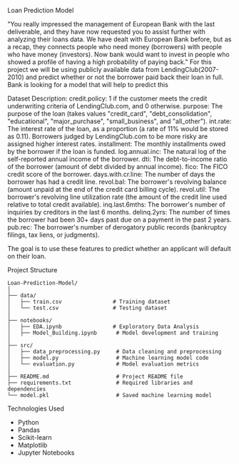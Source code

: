Loan Prediction Model


"You really impressed the management of European Bank with the last deliverable, and they have now requested you to assist further with analyzing their loans data. We have dealt with European Bank before, but as a recap, they connects people who need money (borrowers) with people who have money (investors). Now bank would want to invest in people who showed a profile of having a high probability of paying back."
For this project we will be using publicly available data from LendingClub(2007-2010) and predict whether or not the borrower paid back their loan in full. Bank is looking for a model that will help to predict this

Dataset Description:
credit.policy: 1 if the customer meets the credit underwriting criteria of LendingClub.com, and 0 otherwise.
purpose: The purpose of the loan (takes values "credit_card", "debt_consolidation", "educational", "major_purchase", "small_business", and "all_other").
int.rate: The interest rate of the loan, as a proportion (a rate of 11% would be stored as 0.11). Borrowers judged by LendingClub.com to be more risky are assigned higher interest rates.
installment: The monthly installments owed by the borrower if the loan is funded.
log.annual.inc: The natural log of the self-reported annual income of the borrower.
dti: The debt-to-income ratio of the borrower (amount of debt divided by annual income).
fico: The FICO credit score of the borrower.
days.with.cr.line: The number of days the borrower has had a credit line.
revol.bal: The borrower's revolving balance (amount unpaid at the end of the credit card billing cycle).
revol.util: The borrower's revolving line utilization rate (the amount of the credit line used relative to total credit available).
inq.last.6mths: The borrower's number of inquiries by creditors in the last 6 months.
delinq.2yrs: The number of times the borrower had been 30+ days past due on a payment in the past 2 years.
pub.rec: The borrower's number of derogatory public records (bankruptcy filings, tax liens, or judgments).



The goal is to use these features to predict whether an applicant will default on their loan.

Project Structure
```
Loan-Prediction-Model/
│
├── data/
│   ├── train.csv                # Training dataset
│   └── test.csv                 # Testing dataset
│
├── notebooks/
│   ├── EDA.ipynb                # Exploratory Data Analysis
│   ├── Model_Building.ipynb      # Model development and training
│
├── src/
│   ├── data_preprocessing.py     # Data cleaning and preprocessing
│   ├── model.py                  # Machine learning model code
│   └── evaluation.py             # Model evaluation metrics
│
├── README.md                     # Project README file
├── requirements.txt              # Required libraries and dependencies
└── model.pkl                     # Saved machine learning model
```



Technologies Used
- Python
- Pandas
- Scikit-learn
- Matplotlib
- Jupyter Notebooks




